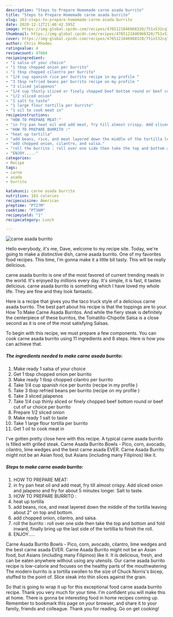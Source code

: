 ```yaml
---
description: "Steps to Prepare Homemade carne asada burrito"
title: "Steps to Prepare Homemade carne asada burrito"
slug: 263-steps-to-prepare-homemade-carne-asada-burrito
date: 2020-12-12T21:40:42.595Z
image: https://img-global.cpcdn.com/recipes/4765121846968320/751x532cq70/carne-asada-burrito-recipe-main-photo.jpg
thumbnail: https://img-global.cpcdn.com/recipes/4765121846968320/751x532cq70/carne-asada-burrito-recipe-main-photo.jpg
cover: https://img-global.cpcdn.com/recipes/4765121846968320/751x532cq70/carne-asada-burrito-recipe-main-photo.jpg
author: Chris Rhodes
ratingvalue: 4
reviewcount: 47684
recipeingredient:
- "1 salsa of your choice"
- "1 tbsp chopped onion per burrito"
- "1 tbsp chopped cilantro per burrito"
- "1/4 cup spanish rice per burrito recipe in my profile "
- "3 tbsp refried beans per burrito recipe on my profile "
- "3 sliced jalapenos"
- "1/4 cup thinly sliced or finely chopped beef bottom round or beef cut of ur choice per burrito"
- "1/2 sliced onion"
- "1 salt to taste"
- "1 large flour tortilla per burrito"
- "1 oil to cook meat in"
recipeinstructions:
- "HOW TO PREPARE MEAT:"
- "in fry pan heat oil and add meat, fry till almost crispy. Add sliced onion and jalapeno and fry for about 5 minutes longer. Salt to taste."
- "HOW TO PREPARE BURRITO :"
- "heat up tortilla"
- "add beans, rice, and meat layered down the middle of the tortilla leaving about 2&#34; on top and bottom."
- "add chopped onion, cilantro, and salsa."
- "roll the burrito : roll over one side then take the top and bottom and fold inward, finally bring up the last side of the tortillia to finish the roll."
- "ENJOY....."
categories:
- Recipe
tags:
- carne
- asada
- burrito

katakunci: carne asada burrito 
nutrition: 163 calories
recipecuisine: American
preptime: "PT27M"
cooktime: "PT36M"
recipeyield: "1"
recipecategory: Lunch

---
```



![carne asada burrito](https://img-global.cpcdn.com/recipes/4765121846968320/751x532cq70/carne-asada-burrito-recipe-main-photo.jpg)

Hello everybody, it's me, Dave, welcome to my recipe site. Today, we're going to make a distinctive dish, carne asada burrito. One of my favorites food recipes. This time, I'm gonna make it a little bit tasty. This will be really delicious.

carne asada burrito is one of the most favored of current trending meals in the world. It's enjoyed by millions every day. It's simple, it is fast, it tastes delicious. carne asada burrito is something which I have loved my whole life. They are fine and they look fantastic.

Here is a recipe that gives you the taco truck style of a delicious carne asada burrito. The best part about his recipe is that the toppings are to your. How To Make Carne Asada Burritos. And while the fiery steak is definitely the centerpiece of these burritos, the Tomatillo-Chipotle Salsa is a close second as it is one of the most satisfying Salsas.


To begin with this recipe, we must prepare a few components. You can cook carne asada burrito using 11 ingredients and 8 steps. Here is how you can achieve that.

<!--inarticleads1-->

##### The ingredients needed to make carne asada burrito:

1. Make ready 1 salsa of your choice
1. Get 1 tbsp chopped onion per burrito
1. Make ready 1 tbsp chopped cilantro per burrito
1. Take 1/4 cup spanish rice per burrito (recipe in my profile )
1. Take 3 tbsp refried beans per burrito (recipe on my profile )
1. Take 3 sliced jalapenos
1. Take 1/4 cup thinly sliced or finely chopped beef bottom round or beef cut of ur choice per burrito
1. Prepare 1/2 sliced onion
1. Make ready 1 salt to taste
1. Take 1 large flour tortilla per burrito
1. Get 1 oil to cook meat in


I&#39;ve gotten pretty close here with this recipe. A typical carne asada burrito is filled with grilled steak. Carne Asada Burrito Bowls - Pico, corn, avocado, cilantro, lime wedges and the best carne asada EVER. Carne Asada Burrito might not be an Asian food, but Asians (including many Filipinos) like it. 

<!--inarticleads2-->

##### Steps to make carne asada burrito:

1. HOW TO PREPARE MEAT:
1. in fry pan heat oil and add meat, fry till almost crispy. Add sliced onion and jalapeno and fry for about 5 minutes longer. Salt to taste.
1. HOW TO PREPARE BURRITO :
1. heat up tortilla
1. add beans, rice, and meat layered down the middle of the tortilla leaving about 2&#34; on top and bottom.
1. add chopped onion, cilantro, and salsa.
1. roll the burrito : roll over one side then take the top and bottom and fold inward, finally bring up the last side of the tortillia to finish the roll.
1. ENJOY.....


Carne Asada Burrito Bowls - Pico, corn, avocado, cilantro, lime wedges and the best carne asada EVER. Carne Asada Burrito might not be an Asian food, but Asians (including many Filipinos) like it. It is delicious, fresh, and can be eaten anywhere without using any utensils. Our carne asada burrito recipe is low-calorie and focuses on the healthy parts of the mouthwatering The modern burrito is a tortilla swollen to the size of Chuck Norris&#39;s bicep, stuffed to the point of. Slice steak into thin slices against the grain. 

So that is going to wrap it up for this exceptional food carne asada burrito recipe. Thank you very much for your time. I'm confident you will make this at home. There is gonna be interesting food in home recipes coming up. Remember to bookmark this page on your browser, and share it to your family, friends and colleague. Thank you for reading. Go on get cooking!
